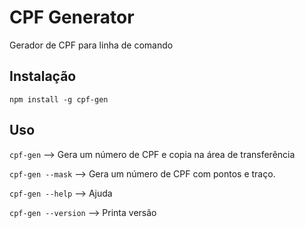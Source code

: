 # CPF Generator

Gerador de CPF para linha de comando

## Instalação
`npm install -g cpf-gen`

## Uso
`cpf-gen` --> Gera um número de CPF e copia na área de transferência

`cpf-gen --mask` --> Gera um número de CPF com pontos e traço.

`cpf-gen --help` --> Ajuda

`cpf-gen --version` --> Printa versão